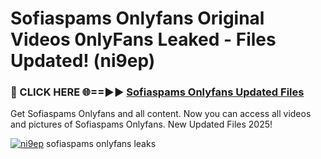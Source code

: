 # Sofiaspams Onlyfans Original Videos 0nlyFans Leaked - Files Updated! (ni9ep)

<h3>🔴 CLICK HERE 🌐==►► <a href="https://tinyurl.com/ms9xzufz" rel="nofollow">Sofiaspams Onlyfans Updated Files</a></h3>

Get Sofiaspams Onlyfans and all content. Now you can access all videos and pictures of Sofiaspams Onlyfans. New Updated Files 2025!

[![ni9ep](https://i.imgur.com/ppqm5kG.gif)](https://tinyurl.com/ms9xzufz)
sofiaspams onlyfans leaks